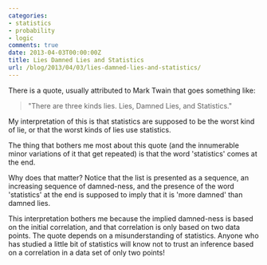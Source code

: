 ```yaml
---
categories:
- statistics
- probability
- logic
comments: true
date: 2013-04-03T00:00:00Z
title: Lies Damned Lies and Statistics
url: /blog/2013/04/03/lies-damned-lies-and-statistics/
---
```


There is a quote, usually attributed to Mark Twain that goes something 
like: 

> "There are three kinds lies. 
> Lies, Damned Lies, and Statistics."

My interpretation of this is that statistics are supposed to be the
worst kind of lie, or that the worst kinds of lies use
statistics.

The thing that bothers me most about this quote (and the innumerable
minor variations of it that get repeated) is that the word
'statistics' comes at the end.

Why does that matter? Notice that the list is presented as a sequence,
an increasing sequence of damned-ness, and the presence of the word 
'statistics' at the end is supposed to imply that it is 'more damned'
than damned lies.

This interpretation bothers me because the implied damned-ness is
based on the initial correlation, and that correlation is only based
on two data points. The quote depends on a misunderstanding of
statistics. Anyone who has studied a little bit of statistics will
know not to trust an inference based on a correlation in a data set
of only two points!

